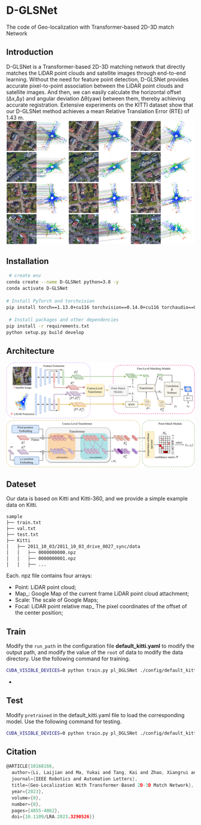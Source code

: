 # D-GLSNet
The code of Geo-localization with Transformer-based 2D-3D match Network

## Introduction
D-GLSNet is a Transformer-based 2D-3D matching network that directly matches the LiDAR point clouds and satellite images through end-to-end learning. Without the need for feature point detection, D-GLSNet provides accurate pixel-to-point association between the LiDAR point clouds and satellite images. And then, we can easily calculate the horizontal offset (Δx,Δy) and angular deviation Δθ(yaw) between them, thereby achieving accurate registration. Extensive experiments on the KITTI dataset show that our D-GLSNet method achieves a mean Relative Translation Error (RTE) of 1.43 m.
![match](./doc/match.png)

## Installation
```bash 
 # create env
conda create --name D-GLSNet python=3.8 -y
conda activate D-GLSNet

# Install PyTorch and torchvision
pip install torch==1.13.0+cu116 torchvision==0.14.0+cu116 torchaudio==0.13.0 --extra-index-url https://download.pytorch.org/whl/cu116

 # Install packages and other dependencies
pip install -r requirements.txt
python setup.py build develop

```

## Architecture
![match](./doc/D-GLSNet.jpg)

## Dateset
Our data is based on Kitti and Kitti-360, and we provide a simple example data on Kitti.
```
sample
├── train.txt
├── val.txt
├── test.txt
├── Kitti
│   ├── 2011_10_03/2011_10_03_drive_0027_sync/data
│   │   ├── 0000000000.npz
│   │   ├── 0000000001.npz
│   │   ├── ...

```

Each. npz file contains four arrays:
* Point: LiDAR point cloud;
* Map_: Google Map of the current frame LiDAR point cloud attachment;
* Scale: The scale of Google Maps;
* Focal: LiDAR point relative map_ The pixel coordinates of the offset of the center position;

## Train 
Modify the `run_path` in the configuration file **default_kitti.yaml** to modify the output path, and modify the value of the `root` of data to modify the data directory. Use the following command for training.
```bash
CUDA_VISIBLE_DEVICES=0 python train.py pl_DGLSNet ./config/default_kitti.yaml kitt_train
```

* 

## Test

Modify `pretrained` in the default_kitti.yaml file to load the corresponding model. Use the following command for testing.

```bash
CUDA_VISIBLE_DEVICES=0 python train.py pl_DGLSNet ./config/default_kitti.yaml kitt_train --test
```

## Citation

```c
@ARTICLE{10168166,
  author={Li, Laijian and Ma, Yukai and Tang, Kai and Zhao, Xiangrui and Chen, Chao and Huang, Jianxin and Mei, Jianbiao and Liu, Yong},
  journal={IEEE Robotics and Automation Letters}, 
  title={Geo-Localization With Transformer-Based 2D-3D Match Network}, 
  year={2023},
  volume={8},
  number={8},
  pages={4855-4862},
  doi={10.1109/LRA.2023.3290526}}
```

